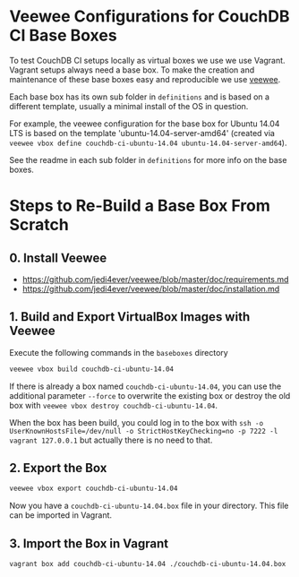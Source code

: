 Veewee Configurations for CouchDB CI Base Boxes
===============================================

To test CouchDB CI setups locally as virtual boxes we use we use Vagrant. Vagrant setups always need a base box. To make the creation and maintenance of these base boxes easy and reproducible we use [veewee](https://github.com/jedi4ever/veewee).

Each base box has its own sub folder in `definitions` and is based on a different template, usually a minimal install of the OS in question.

For example, the veewee configuration for the base box for Ubuntu 14.04 LTS is based on the template 'ubuntu-14.04-server-amd64' (created via
`veewee vbox define couchdb-ci-ubuntu-14.04 ubuntu-14.04-server-amd64`).

See the readme in each sub folder in `definitions` for more info on the base boxes.

Steps to Re-Build a Base Box From Scratch
========================================

## 0. Install Veewee

* <https://github.com/jedi4ever/veewee/blob/master/doc/requirements.md>
* <https://github.com/jedi4ever/veewee/blob/master/doc/installation.md>

## 1. Build and Export VirtualBox Images with Veewee

Execute the following commands in the `baseboxes` directory
```bash
veewee vbox build couchdb-ci-ubuntu-14.04
```

If there is already a box named `couchdb-ci-ubuntu-14.04`, you can use the additional parameter `--force` to overwrite the existing box or destroy the old box with `veewee vbox destroy couchdb-ci-ubuntu-14.04`.

When the box has been build, you could log in to the box with `ssh -o UserKnownHostsFile=/dev/null -o StrictHostKeyChecking=no -p 7222 -l vagrant 127.0.0.1` but actually there is no need to that.

## 2. Export the Box

```bash
veewee vbox export couchdb-ci-ubuntu-14.04
```

Now you have a `couchdb-ci-ubuntu-14.04.box` file in your directory. This file can be imported in Vagrant.

## 3. Import the Box in Vagrant

```bash
vagrant box add couchdb-ci-ubuntu-14.04 ./couchdb-ci-ubuntu-14.04.box
```
